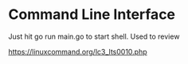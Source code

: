 <h1>Command Line Interface</h1>

<p> Just hit go run main.go to start shell. Used to review </p>

https://linuxcommand.org/lc3_lts0010.php
